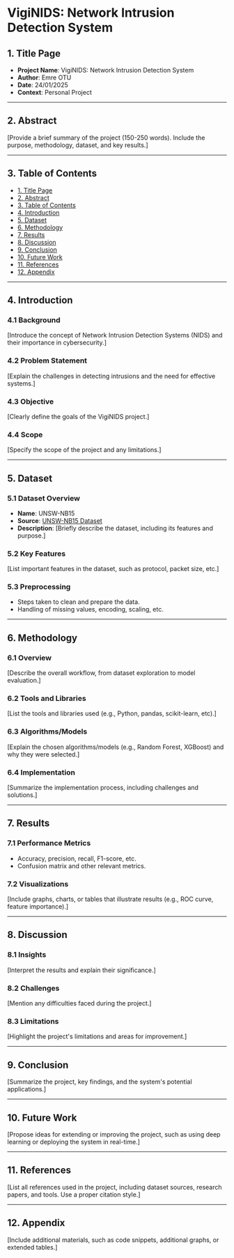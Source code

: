 # VigiNIDS: Network Intrusion Detection System

## **1. Title Page**
- **Project Name**: VigiNIDS: Network Intrusion Detection System
- **Author**: Emre OTU
- **Date**: 24/01/2025
- **Context**: Personal Project

---

## **2. Abstract**
[Provide a brief summary of the project (150-250 words). Include the purpose, methodology, dataset, and key results.]

---

## **3. Table of Contents**
- [1. Title Page](#1-title-page)
- [2. Abstract](#2-abstract)
- [3. Table of Contents](#3-table-of-contents)
- [4. Introduction](#4-introduction)
- [5. Dataset](#5-dataset)
- [6. Methodology](#6-methodology)
- [7. Results](#7-results)
- [8. Discussion](#8-discussion)
- [9. Conclusion](#9-conclusion)
- [10. Future Work](#10-future-work)
- [11. References](#11-references)
- [12. Appendix](#12-appendix)

---

## **4. Introduction**
### **4.1 Background**
[Introduce the concept of Network Intrusion Detection Systems (NIDS) and their importance in cybersecurity.]

### **4.2 Problem Statement**
[Explain the challenges in detecting intrusions and the need for effective systems.]

### **4.3 Objective**
[Clearly define the goals of the VigiNIDS project.]

### **4.4 Scope**
[Specify the scope of the project and any limitations.]

---

## **5. Dataset**
### **5.1 Dataset Overview**
- **Name**: UNSW-NB15
- **Source**: [UNSW-NB15 Dataset](https://research.unsw.edu.au/projects/unsw-nb15-dataset)
- **Description**: [Briefly describe the dataset, including its features and purpose.]

### **5.2 Key Features**
[List important features in the dataset, such as protocol, packet size, etc.]

### **5.3 Preprocessing**
- Steps taken to clean and prepare the data.
- Handling of missing values, encoding, scaling, etc.

---

## **6. Methodology**
### **6.1 Overview**
[Describe the overall workflow, from dataset exploration to model evaluation.]

### **6.2 Tools and Libraries**
[List the tools and libraries used (e.g., Python, pandas, scikit-learn, etc).]

### **6.3 Algorithms/Models**
[Explain the chosen algorithms/models (e.g., Random Forest, XGBoost) and why they were selected.]

### **6.4 Implementation**
[Summarize the implementation process, including challenges and solutions.]

---

## **7. Results**
### **7.1 Performance Metrics**
- Accuracy, precision, recall, F1-score, etc.
- Confusion matrix and other relevant metrics.

### **7.2 Visualizations**
[Include graphs, charts, or tables that illustrate results (e.g., ROC curve, feature importance).]

---

## **8. Discussion**
### **8.1 Insights**
[Interpret the results and explain their significance.]

### **8.2 Challenges**
[Mention any difficulties faced during the project.]

### **8.3 Limitations**
[Highlight the project's limitations and areas for improvement.]

---

## **9. Conclusion**
[Summarize the project, key findings, and the system's potential applications.]

---

## **10. Future Work**
[Propose ideas for extending or improving the project, such as using deep learning or deploying the system in real-time.]

---

## **11. References**
[List all references used in the project, including dataset sources, research papers, and tools. Use a proper citation style.]

---

## **12. Appendix**
[Include additional materials, such as code snippets, additional graphs, or extended tables.]